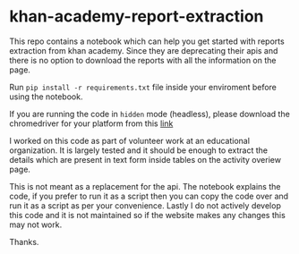 # khan-academy-report-extraction
This repo contains a notebook which can help you get started with reports extraction from khan academy. Since they are deprecating their apis and there is no option to download the reports with all the information on the page. 

Run `pip install -r requirements.txt` file inside your enviroment before using the notebook.

If you are running the code in `hidden` mode (headless), please download the chromedriver for your platform from this [link](https://chromedriver.chromium.org/downloads)

I worked on this code as part of volunteer work at an educational organization. It is largely tested and it should be enough to extract the details which are present in text form inside tables on the activity overiew page. 

This is not meant as a replacement for the api. The notebook explains the code, if you prefer to run it as a script then you can copy the code over and run it as a script as per your convenience. Lastly I do not actively develop this code and it is not maintained so if the website makes any changes this may not work. 

Thanks. 
